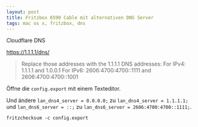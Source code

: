 ```yaml
---
layout: post
title: Fritzbox 6590 Cable mit alternativen DNS Server
tags: mac os x, fritzbox, dns
---
```


Cloudflare DNS

https://1.1.1.1/dns/

> Replace those addresses with the 1.1.1.1 DNS addresses:
> For IPv4: 1.1.1.1 and 1.0.0.1
> For IPv6: 2606:4700:4700::1111 and 2606:4700:4700::1001

Öffne die `config.export` mit einem Texteditor.

Und ändere `lan_dns4_server = 0.0.0.0;` zu `lan_dns4_server = 1.1.1.1;` und `lan_dns6_server = ::;` zu `lan_dns6_server = 2606:4700:4700::1111;`.


```
fritzchecksum -c config.export
```
